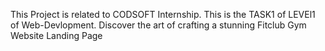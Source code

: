 This Project is related to CODSOFT Internship.
This is the TASK1 of LEVEl1 of Web-Devlopment.
Discover the art of crafting a stunning Fitclub Gym Website Landing Page
